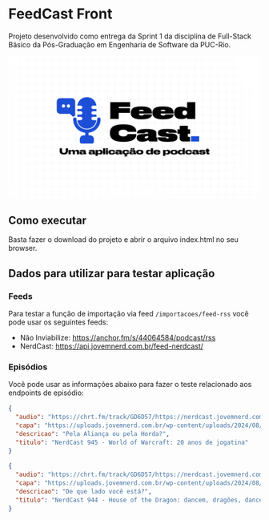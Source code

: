 # FeedCast Front

Projeto desenvolvido como entrega da Sprint 1 da disciplina de Full-Stack Básico da Pós-Graduação em Engenharia de Software da PUC-Rio.

![Logo](github/feed-cast-cover.jpg)

## Como executar

Basta fazer o download do projeto e abrir o arquivo index.html no seu browser.

## Dados para utilizar para testar aplicação

### Feeds

Para testar a função de importação via feed `/importacoes/feed-rss` você pode usar os seguintes feeds:

- Não Inviabilize: https://anchor.fm/s/44064584/podcast/rss
- NerdCast: https://api.jovemnerd.com.br/feed-nerdcast/

### Episódios

Você pode usar as informações abaixo para fazer o teste relacionado aos endpoints de episódio:

```json
{
  "audio": "https://chrt.fm/track/GD6D57/https://nerdcast.jovemnerd.com.br/nerdcast_945_wow_20_anos.mp3",
  "capa": "https://uploads.jovemnerd.com.br/wp-content/uploads/2024/08/nc945_wow_20_anos_3000x3000px__1u8q1j8.jpg",
  "descricao": "Pela Aliança ou pela Horda?",
  "titulo": "NerdCast 945 - World of Warcraft: 20 anos de jogatina"
}
```

```json
{
  "audio": "https://chrt.fm/track/GD6D57/https://nerdcast.jovemnerd.com.br/nerdcast_944_houseofdragon2.mp3",
  "capa": "https://uploads.jovemnerd.com.br/wp-content/uploads/2024/08/nc944_house_dragon_2_3000x3000px__i047ve.jpg",
  "descricao": "De que lado você está?",
  "titulo": "NerdCast 944 - House of the Dragon: dancem, dragões, dancem!"
}
```
